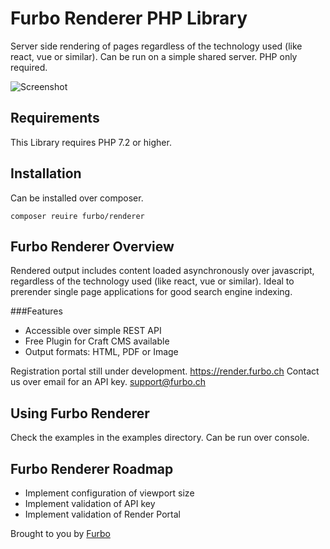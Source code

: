 # Furbo Renderer PHP Library

Server side rendering of pages regardless of the technology used (like react, vue or similar).
Can be run on a simple shared server. PHP only required.

![Screenshot](resources/img/plugin-logo.png)

## Requirements

This Library requires PHP 7.2 or higher.

## Installation

Can be installed over composer.

```
composer reuire furbo/renderer
```

## Furbo Renderer Overview

Rendered output includes content loaded asynchronously over javascript, regardless of the technology used (like react, vue or similar).
Ideal to prerender single page applications for good search engine indexing.

###Features

* Accessible over simple REST API
* Free Plugin for Craft CMS available
* Output formats: HTML, PDF or Image

Registration portal still under development.
https://render.furbo.ch
Contact us over email for an API key.
support@furbo.ch

## Using Furbo Renderer

Check the examples in the examples directory. Can be run over console.


## Furbo Renderer Roadmap

* Implement configuration of viewport size
* Implement validation of API key
* Implement validation of Render Portal

Brought to you by [Furbo](https://furbo.ch/)
